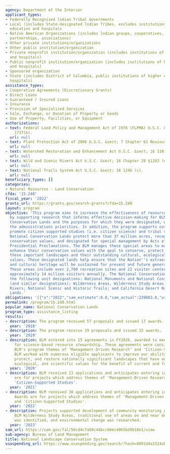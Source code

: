 ```yaml
---
agency: Department of the Interior
applicant_types:
- Federally Recognized lndian Tribal Governments
- Local (includes State-designated lndian Tribes, excludes institutions of higher
  education and hospitals
- Native American Organizations (includes lndian groups, cooperatives, corporations,
  partnerships, associations)
- Other private institutions/organizations
- Other public institution/organization
- Private nonprofit institution/organization (includes institutions of higher education
  and hospitals)
- Public nonprofit institution/organization (includes institutions of higher education
  and hospitals)
- Sponsored organization
- State (includes District of Columbia, public institutions of higher education and
  hospitals)
assistance_types:
- Cooperative Agreements (Discretionary Grants)
- Direct Loans
- Guaranteed / Insured Loans
- Insurance
- Provision of Specialized Services
- Sale, Exchange, or Donation of Property or Goods
- Use of Property, Facilities, or Equipment
authorizations:
- text: Federal Land Policy and Management Act of 1976 (FLPMA) U.S.C. &sect; 43 Part
    1737(b).
  url: null
- text: Plant Protection Act of 2000 U.S.C. &sect; 7 Chapter 61 Noxious Weeds 2814.
  url: null
- text: Watershed Restoration and Enhancement Act U.S.C. &sect; 16 1101 (b).
  url: null
- text: Wild and Scenic Rivers Act U.S.C. &sect; 16 Chapter 28 §1283 (e).
  url: null
- text: National Trails System Act U.S.C. &sect; 16 1246 (c).
  url: null
beneficiary_types: []
categories:
- Natural Resources - Land Conservation
cfda: '15.248'
fiscal_year: '2022'
grants_url: https://grants.gov/search-grants?cfda=15.248
layout: program
objective: 'This program aims to increase the effectiveness of resource management
  by supporting research that informs effective decision-making for BLMs National
  Conservation Lands and the purposes for which they were designated, while furthering
  the administrations priorities. In addition, the program supports outcomes which
  promote citizen supported studies (i.e. citizen science) and tribal co-stewardship.
  National Conservation Lands protect more than 37 million acres, recognized for outstanding
  conservation values, and designated for special management by Acts of Congress or
  Presidential Proclamations. The BLM manages these special areas to maintain and
  enhance their conservation values with the goal to conserve, protect, and restore
  these important landscapes and their outstanding cultural, ecological, and scientific
  values. These designated lands help ensure that the Nation''s extraordinary biodiversity
  and cultural heritage will be sustained for present and future generations to enjoy.
  These areas include over 2,700 recreation sites and 22 visitor centers and serve
  approximately 14 million visitors annually. The National Conservation Lands include
  the following unit designations: National Monuments and National Conservation Areas
  (and similar designations); Wilderness Areas, Wilderness Study Areas; Wild and Scenic
  Rivers; National Scenic and Historic Trails; and California Desert National Conservation
  Lands.'
obligations: '[{"x":"2022","sam_estimate":0.0,"sam_actual":239083.0,"usa_spending_actual":485152.76},{"x":"2023","sam_estimate":0.0,"sam_actual":516507.0,"usa_spending_actual":516506.93},{"x":"2024","sam_estimate":350000.0,"sam_actual":0.0,"usa_spending_actual":146431.66}]'
permalink: /program/15.248.html
popular_name: National Conservation Lands
program_type: assistance_listing
results:
- description: The program received 57 proposals and issued 17 awards.
  year: '2018'
- description: The program receive 29 proposals and issued 15 awards.
  year: '2019'
- description: BLM entered into 15 agreements in FY2020, awarded to meet responsibilities
    for science-based resource stewardship. These agreements were consistent with
    BLM's program themes of ‘Management-Driven Research’ and ‘Citizen-Supported Studies’.
    BLM worked with numerous eligible applicants to improve our ability to conserve,
    protect, and restore nationally significant landscapes that have outstanding cultural,
    ecological, and scientific values for the benefit of current and future generations.
  year: '2020'
- description: BLM received 23 applications and anticipates entering into 14 agreements.  Awards
    are for projects which address themes of 'Management-Driven Research' needs and
    'Citizen-Supported Studies'.
  year: '2021'
- description: BLM received 38 applications and anticipates entering into 9 agreements.
    Awards are for projects which address themes of 'Management-Driven Research' needs
    and 'Citizen-Supported Studies'.
  year: '2022'
- description: Projects supported development of community monitoring program for
    BLM Wilderness Study Areas, traditional use of areas on and near designated trails
    was identified, and environmental change was researched.
  year: '2023'
sam_url: https://sam.gov/fal/50cd4c7a68c44bccb6ec4065bd9b18e1/view
sub-agency: Bureau of Land Management
title: National Landscape Conservation System
usaspending_url: https://www.usaspending.gov/search/?hash=0091dda1524ab0ea93d0a7dd77100f5d
---
```

